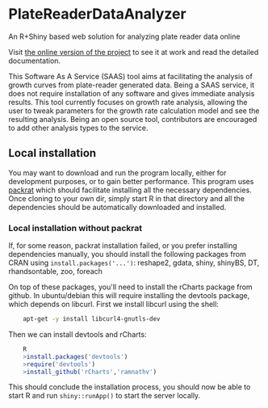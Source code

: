 # PlateReaderDataAnalyzer
An R+Shiny based web solution for analyzing plate reader data online

Visit [the online version of the project](https://milolab.shinyapps.io/PlateReaderDataAnalyzer/) to see it at work and read the detailed documentation.

This Software As A Service (SAAS) tool aims at facilitating the analysis of growth curves from plate-reader generated data.
Being a SAAS service, it does not require installation of any software and gives immediate analysis results.
This tool currently focuses on growth rate analysis, allowing the user to tweak parameters for the growth rate calculation model and see the resulting analysis.
Being an open source tool, contributors are encouraged to add other analysis types to the service.


## Local installation
You may want to download and run the program locally, either for development purposes, or to gain better performance.
This program uses [packrat](https://rstudio.github.io/packrat/) which should facilitate installing all the necessary dependencies.
Once cloning to your own dir, simply start R in that directory and all the dependencies should be automatically downloaded and installed.

### Local installation without packrat
If, for some reason, packrat installation failed, or you prefer installing dependencies manually, you should install the following packages from CRAN using `install.packages('...')`:
reshape2, gdata, shiny, shinyBS, DT, rhandsontable, zoo, foreach

On top of these packages, you'll need to install the rCharts package from github.
In ubuntu/debian this will require installing the devtools package, which depends on libcurl.
First we install libcurl using the shell:
```bash
    apt-get -y install libcurl4-gnutls-dev
```

Then we can install devtools and rCharts:

```R
    R
    >install.packages('devtools')
    >require('devtools')
    >install_github('rCharts','ramnathv')
```
This should conclude the installation process, you should now be able to start R and run `shiny::runApp()` to start the server locally.

